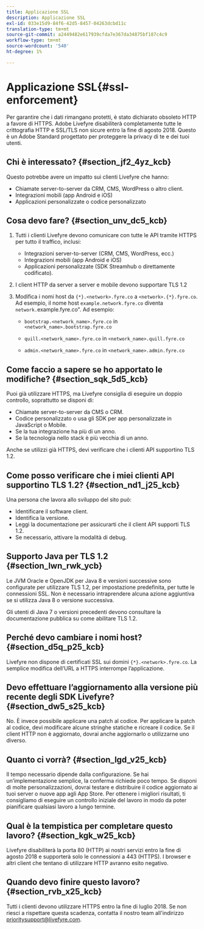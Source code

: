 ```yaml
---
title: Applicazione SSL
description: Applicazione SSL
exl-id: 033e15d9-84f6-42d5-8457-04263dcbd11c
translation-type: tm+mt
source-git-commit: a2449482e617939cfda7e367da34875bf187c4c9
workflow-type: tm+mt
source-wordcount: '540'
ht-degree: 1%

---
```


# Applicazione SSL{#ssl-enforcement}

Per garantire che i dati rimangano protetti, è stato dichiarato obsoleto HTTP a favore di HTTPS. Adobe Livefyre disabiliterà completamente tutte le crittografia HTTP e SSL/TLS non sicure entro la fine di agosto 2018. Questo è un Adobe Standard progettato per proteggere la privacy di te e dei tuoi utenti.

## Chi è interessato? {#section_jf2_4yz_kcb}

Questo potrebbe avere un impatto sui clienti Livefyre che hanno:

* Chiamate server-to-server da CRM, CMS, WordPress o altro client.
* Integrazioni mobili (app Android e iOS)
* Applicazioni personalizzate o codice personalizzato

## Cosa devo fare? {#section_unv_dc5_kcb}

1. Tutti i clienti Livefyre devono comunicare con tutte le API tramite HTTPS per tutto il traffico, inclusi:

   * Integrazioni server-to-server (CRM, CMS, WordPress, ecc.)
   * Integrazioni mobili (app Android e iOS)
   * Applicazioni personalizzate (SDK Streamhub o direttamente codificato).

1. I client HTTP da server a server e mobile devono supportare TLS 1.2
1. Modifica i nomi host da `{*}.<network>.fyre.co` a `<network>.{*}.fyre.co`. Ad esempio, il nome host `example.network.fyre.co` diventa `network.`example.fyre.co&quot;. Ad esempio:

   * `bootstrap.<network_name>.fyre.co` in `<network_name>.bootstrap.fyre.co`

   * `quill.<network_name>.fyre.co` in `<network_name>.quill.fyre.co`

   * `admin.<network_name>.fyre.co` in `<network_name>.admin.fyre.co`

## Come faccio a sapere se ho apportato le modifiche? {#section_sqk_5d5_kcb}

Puoi già utilizzare HTTPS, ma Livefyre consiglia di eseguire un doppio controllo, soprattutto se disponi di:

* Chiamate server-to-server da CMS o CRM.
* Codice personalizzato o usa gli SDK per app personalizzate in JavaScript o Mobile.
* Se la tua integrazione ha più di un anno.
* Se la tecnologia nello stack è più vecchia di un anno.

Anche se utilizzi già HTTPS, devi verificare che i clienti API supportino TLS 1.2.

## Come posso verificare che i miei clienti API supportino TLS 1.2? {#section_nd1_j25_kcb}

Una persona che lavora allo sviluppo del sito può:

* Identificare il software client.
* Identifica la versione.
* Leggi la documentazione per assicurarti che il client API supporti TLS 1.2.
* Se necessario, attivare la modalità di debug.

## Supporto Java per TLS 1.2 {#section_lwn_rwk_ycb}

Le JVM Oracle e OpenJDK per Java 8 e versioni successive sono configurate per utilizzare TLS 1.2, per impostazione predefinita, per tutte le connessioni SSL. Non è necessario intraprendere alcuna azione aggiuntiva se si utilizza Java 8 o versione successiva.

Gli utenti di Java 7 o versioni precedenti devono consultare la documentazione pubblica su come abilitare TLS 1.2.

## Perché devo cambiare i nomi host? {#section_d5q_p25_kcb}

Livefyre non dispone di certificati SSL sui domini `{*}.<network>.fyre.co`. La semplice modifica dell’URL a HTTPS interrompe l’applicazione.

## Devo effettuare l’aggiornamento alla versione più recente degli SDK Livefyre? {#section_dw5_s25_kcb}

No. È invece possibile applicare una patch al codice. Per applicare la patch al codice, devi modificare alcune stringhe statiche e ricreare il codice. Se il client HTTP non è aggiornato, dovrai anche aggiornarlo o utilizzarne uno diverso.

## Quanto ci vorrà? {#section_lgd_v25_kcb}

Il tempo necessario dipende dalla configurazione. Se hai un’implementazione semplice, la conferma richiede poco tempo. Se disponi di molte personalizzazioni, dovrai testare e distribuire il codice aggiornato ai tuoi server o nuove app agli App Store. Per ottenere i migliori risultati, ti consigliamo di eseguire un controllo iniziale del lavoro in modo da poter pianificare qualsiasi lavoro a lungo termine.

## Qual è la tempistica per completare questo lavoro? {#section_kgk_w25_kcb}

Livefyre disabiliterà la porta 80 (HTTP) ai nostri servizi entro la fine di agosto 2018 e supporterà solo le connessioni a 443 (HTTPS). I browser e altri client che tentano di utilizzare HTTP avranno esito negativo.

## Quando devo finire questo lavoro? {#section_rvb_x25_kcb}

Tutti i clienti devono utilizzare HTTPS entro la fine di luglio 2018. Se non riesci a rispettare questa scadenza, contatta il nostro team all&#39;indirizzo prioritysupport@livefyre.com.
